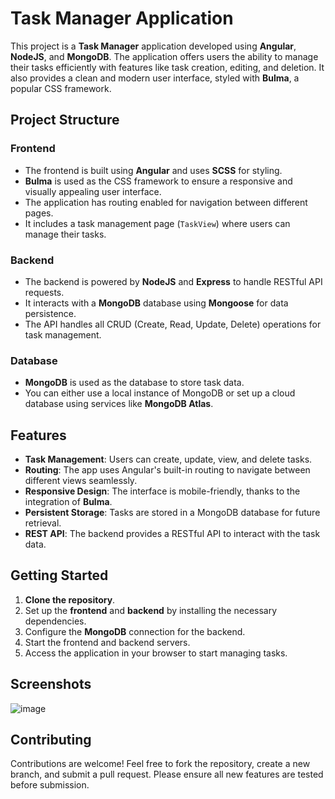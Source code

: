 # Task Manager Application

This project is a **Task Manager** application developed using **Angular**, **NodeJS**, and **MongoDB**. The application offers users the ability to manage their tasks efficiently with features like task creation, editing, and deletion. It also provides a clean and modern user interface, styled with **Bulma**, a popular CSS framework.

## Project Structure

### Frontend

- The frontend is built using **Angular** and uses **SCSS** for styling.
- **Bulma** is used as the CSS framework to ensure a responsive and visually appealing user interface.
- The application has routing enabled for navigation between different pages.
- It includes a task management page (`TaskView`) where users can manage their tasks.

### Backend

- The backend is powered by **NodeJS** and **Express** to handle RESTful API requests.
- It interacts with a **MongoDB** database using **Mongoose** for data persistence.
- The API handles all CRUD (Create, Read, Update, Delete) operations for task management.

### Database

- **MongoDB** is used as the database to store task data.
- You can either use a local instance of MongoDB or set up a cloud database using services like **MongoDB Atlas**.

## Features

- **Task Management**: Users can create, update, view, and delete tasks.
- **Routing**: The app uses Angular's built-in routing to navigate between different views seamlessly.
- **Responsive Design**: The interface is mobile-friendly, thanks to the integration of **Bulma**.
- **Persistent Storage**: Tasks are stored in a MongoDB database for future retrieval.
- **REST API**: The backend provides a RESTful API to interact with the task data.

## Getting Started

1. **Clone the repository**.
2. Set up the **frontend** and **backend** by installing the necessary dependencies.
3. Configure the **MongoDB** connection for the backend.
4. Start the frontend and backend servers.
5. Access the application in your browser to start managing tasks.

## Screenshots

![image](https://github.com/user-attachments/assets/a430de59-601c-4881-a570-1f79b8ba110e)


## Contributing

Contributions are welcome! Feel free to fork the repository, create a new branch, and submit a pull request. Please ensure all new features are tested before submission.



